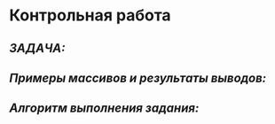 # Контрольная работа 

## ***ЗАДАЧА:***

## ***Примеры массивов и результаты выводов:***

## ***Алгоритм выполнения задания:***
